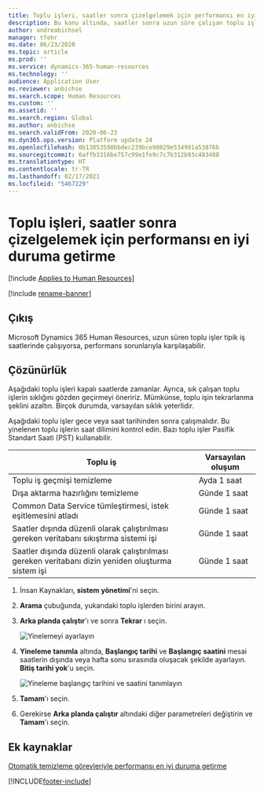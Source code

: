 ```yaml
---
title: Toplu işleri, saatler sonra çizelgelemek için performansı en iyi duruma getirme
description: Bu konu altında, saatler sonra uzun süre çalışan toplu işler planlayarak Microsoft Dynamics 365 Human Resources ile ilgili bazı performans sorunlarının nasıl çözüleceğini açıklamaktadır.
author: andreabichsel
manager: tfehr
ms.date: 06/23/2020
ms.topic: article
ms.prod: ''
ms.service: dynamics-365-human-resources
ms.technology: ''
audience: Application User
ms.reviewer: anbichse
ms.search.scope: Human Resources
ms.custom: ''
ms.assetid: ''
ms.search.region: Global
ms.author: anbichse
ms.search.validFrom: 2020-06-23
ms.dyn365.ops.version: Platform update 24
ms.openlocfilehash: 0b13853598bbdec239bce98029e534991a53876b
ms.sourcegitcommit: 6affb3316be757c99e1fe9c7c7b312b93c483408
ms.translationtype: HT
ms.contentlocale: tr-TR
ms.lasthandoff: 02/17/2021
ms.locfileid: "5467229"
---
```

# <a name="optimize-performance-by-scheduling-batch-jobs-after-hours"></a>Toplu işleri, saatler sonra çizelgelemek için performansı en iyi duruma getirme

[!include [Applies to Human Resources](../includes/applies-to-hr.md)]

[!include [rename-banner](~/includes/cc-data-platform-banner.md)]

## <a name="issue"></a>Çıkış

Microsoft Dynamics 365 Human Resources, uzun süren toplu işler tipik iş saatlerinde çalışıyorsa, performans sorunlarıyla karşılaşabilir.

## <a name="resolution"></a>Çözünürlük

Aşağıdaki toplu işleri kapalı saatlerde zamanlar. Ayrıca, sık çalışan toplu işlerin sıklığını gözden geçirmeyi öneririz. Mümkünse, toplu işin tekrarlanma şeklini azaltın. Birçok durumda, varsayılan sıklık yeterlidir.

Aşağıdaki toplu işler gece veya saat tarihinden sonra çalışmalıdır. Bu yinelenen toplu işlerin saat dilimini kontrol edin. Bazı toplu işler Pasifik Standart Saati (PST) kullanabilir.

| Toplu iş | Varsayılan oluşum |
| --- | --- |
| Toplu iş geçmişi temizleme | Ayda 1 saat |
| Dışa aktarma hazırlığını temizleme | Günde 1 saat |
| Common Data Service tümleştirmesi, istek eşitlemesini atladı | Günde 1 saat |
| Saatler dışında düzenli olarak çalıştırılması gereken veritabanı sıkıştırma sistemi işi | Günde 1 saat |
| Saatler dışında düzenli olarak çalıştırılması gereken veritabanı dizin yeniden oluşturma sistem işi | Günde 1 saat |

1. İnsan Kaynakları, **sistem yönetimi**'ni seçin.

2. **Arama** çubuğunda, yukarıdaki toplu işlerden birini arayın.

3. **Arka planda çalıştır**'ı ve sonra **Tekrar** ı seçin.

   ![Yinelemeyi ayarlayın](media/talent-batch-history-cleanup-recurrence.png)

4. **Yineleme tanımla** altında, **Başlangıç tarihi** ve **Başlangıç saatini** mesai saatlerin dışında veya hafta sonu sırasında oluşacak şekilde ayarlayın. **Bitiş tarihi yok**'u seçin. 

   ![Yineleme başlangıç tarihini ve saatini tanımlayın](media/talent-batch-history-cleanup-define-recurrence.png)

5. **Tamam**'ı seçin.

6. Gerekirse **Arka planda çalıştır** altındaki diğer parametreleri değiştirin ve **Tamam**'ı seçin.

## <a name="additional-resources"></a>Ek kaynaklar

[Otomatik temizleme görevleriyle performansı en iyi duruma getirme](hr-admin-troubleshooting-batch-history.md)


[!INCLUDE[footer-include](../includes/footer-banner.md)]